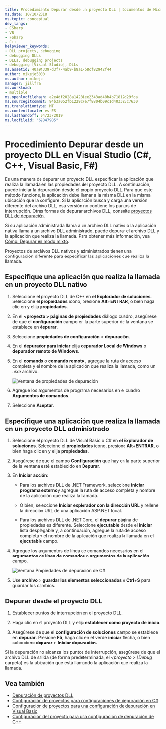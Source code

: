 ```yaml
---
title: Procedimiento Depurar desde un proyecto DLL | Documentos de Microsoft
ms.date: 10/10/2018
ms.topic: conceptual
dev_langs:
- CSharp
- VB
- FSharp
- C++
helpviewer_keywords:
- DLL projects, debugging
- debugging DLLs
- DLLs, debugging projects
- debugging [Visual Studio], DLLs
ms.assetid: 40a94339-d3f7-4ab9-b8a1-b8cf82942f44
author: mikejo5000
ms.author: mikejo
manager: jillfra
ms.workload:
- multiple
ms.openlocfilehash: a2e4df2028a14281ee2343ad48b4b71812d29fca
ms.sourcegitcommit: 94b3a052fb1229c7e7f8804b09c1d403385c7630
ms.translationtype: MT
ms.contentlocale: es-ES
ms.lasthandoff: 04/23/2019
ms.locfileid: "62847985"
---
```

# <a name="how-to-debug-from-a-dll-project-in-visual-studio-c-c-visual-basic-f"></a>Procedimiento Depurar desde un proyecto DLL en Visual Studio (C#, C++, Visual Basic, F#)

Es una manera de depurar un proyecto DLL especificar la aplicación que realiza la llamada en las propiedades del proyecto DLL. A continuación, puede iniciar la depuración desde el propio proyecto DLL. Para que este método funcione, la aplicación debe llamar a la misma DLL en la misma ubicación que la configure. Si la aplicación busca y carga una versión diferente del archivo DLL, esa versión no contiene los puntos de interrupción. Otras formas de depurar archivos DLL, consulte [proyectos DLL de depuración](../debugger/debugging-dll-projects.md).

Si su aplicación administrada llama a un archivo DLL nativo o la aplicación nativa llama a un archivo DLL administrado, puede depurar el archivo DLL y la aplicación que realiza la llamada. Para obtener más información, vea [Cómo: Depurar en modo mixto](../debugger/how-to-debug-in-mixed-mode.md).

Proyectos de archivos DLL nativos y administrados tienen una configuración diferente para especificar las aplicaciones que realiza la llamada.

## <a name="specify-a-calling-app-in-a-native-dll-project"></a>Especifique una aplicación que realiza la llamada en un proyecto DLL nativo

1. Seleccione el proyecto DLL de C++ en **el Explorador de soluciones**. Seleccione el **propiedades** icono, presione **Alt**+**ENTRAR**, o bien haga clic en y elija **propiedades**.

1. En el  **\<proyecto > páginas de propiedades** diálogo cuadro, asegúrese de que el **configuración** campo en la parte superior de la ventana se establece en **depurar**.

1. Seleccione **propiedades de configuración** > **depuración**.

1. En el **depurador para iniciar** elija **depurador Local de Windows** o **depurador remoto de Windows**.

1. En el **comando** o **comando remoto** , agregue la ruta de acceso completa y el nombre de la aplicación que realiza la llamada, como un *.exe* archivo.

   ![Ventana de propiedades de depuración](../debugger/media/dbg-debugging-properties-dll.png "ventana Propiedades de depuración")

1. Agregue los argumentos de programa necesarios en el cuadro **Argumentos de comandos**.

1. Seleccione **Aceptar**.

## <a name="specify-a-calling-app-in-a-managed-dll-project"></a>Especifique una aplicación que realiza la llamada en un proyecto DLL administrado

1. Seleccione el proyecto DLL de Visual Basic o C# en **el Explorador de soluciones**. Seleccione el **propiedades** icono, presione **Alt**+**ENTRAR**, o bien haga clic en y elija **propiedades**.

1. Asegúrese de que el campo **Configuración** que hay en la parte superior de la ventana esté establecido en **Depurar**.

1. En **Iniciar acción**:

   - Para los archivos DLL de .NET Framework, seleccione **iniciar programa externo**y agregue la ruta de acceso completa y nombre de la aplicación que realiza la llamada.

   - O bien, seleccione **Iniciar explorador con la dirección URL** y rellene la dirección URL de una aplicación ASP.NET local.

   - Para los archivos DLL de .NET Core, el **depurar** página de propiedades es diferente. Seleccione **ejecutable** desde el **iniciar** lista desplegable y, a continuación, agregue la ruta de acceso completa y el nombre de la aplicación que realiza la llamada en el **ejecutable** campo.

1. Agregue los argumentos de línea de comandos necesarios en el **argumentos de línea de comandos** o **argumentos de la aplicación** campo.

   ![Ventana Propiedades de depuración de C#](../debugger/media/dbg-debugging-properties-dll-csharp.png "ventana Propiedades de depuración de C#")

1. Use **archivo** > **guardar los elementos seleccionados** o **Ctrl**+**S** para guardar los cambios.

## <a name="debug-from-the-dll-project"></a>Depurar desde el proyecto DLL

1. Establecer puntos de interrupción en el proyecto DLL.

1. Haga clic en el proyecto DLL y elija **establecer como proyecto de inicio**.

1. Asegúrese de que el **configuración de soluciones** campo se establece en **depurar**. Presione **F5**, haga clic en el verde **iniciar** flecha, o bien seleccione **depurar** > **Iniciar depuración**.

Si la depuración no alcanza los puntos de interrupción, asegúrese de que el archivo DLL de salida (de forma predeterminada, el  *\<proyecto > \Debug* carpeta) es la ubicación que está llamando la aplicación que realiza la llamada.

## <a name="see-also"></a>Vea también
- [Depuración de proyectos DLL](../debugger/debugging-dll-projects.md)
- [Configuración de proyectos para configuraciones de depuración en C#](../debugger/project-settings-for-csharp-debug-configurations.md)
- [Configuración de proyectos para una configuración de depuración en Visual Basic](../debugger/project-settings-for-a-visual-basic-debug-configuration.md)
- [Configuración del proyecto para una configuración de depuración de C++](../debugger/project-settings-for-a-cpp-debug-configuration.md)